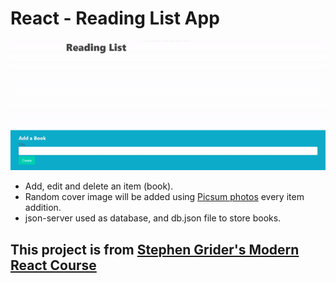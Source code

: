 # React - Reading List App

![React Reading List App Gif](./react-reading-list-app.gif)

- Add, edit and delete an item (book).
- Random cover image will be added using [Picsum photos](https://picsum.photos/) every item addition.
- json-server used as database, and db.json file to store books.

## This project is from [Stephen Grider's Modern React Course](https://www.udemy.com/course/react-redux/)
